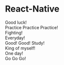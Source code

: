 # React-Native      
Good luck!  
Practice Practice Practice!  
Fighting!  
Everyday!  
Good! Good! Study!   
King of myself!  
One day!  
Go Go Go!
